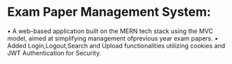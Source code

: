 # Exam Paper Management System: 
• A web-based application built on the MERN tech stack using the MVC model, aimed at simplifying management ofprevious year exam papers. 
• Added Login,Logout,Search and Upload functionalities utilizing cookies and JWT Authentication for Security. 
